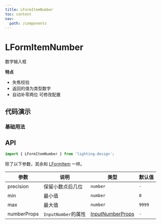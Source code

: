 ```yaml
---
title: LFormItemNumber
toc: content
nav:
  path: /components
---
```


# LFormItemNumber

数字输入框

**特点**

- 失焦校验
- 返回的值为类型数字
- 自动补零两位 可修改配置

## 代码演示

### 基础用法

<code src='./demos/Demo2.tsx'></code>

## API

```ts
import { LFormItemNumber } from 'lighting-design';
```

除了以下参数，其余和 [LFormItem](/components/form-item#api) 一样。

| 参数        | 说明                | 类型                                                                   | 默认值 |
| ----------- | ------------------- | ---------------------------------------------------------------------- | ------ |
| precision   | 保留小数点后几位    | `number`                                                               | `-`    |
| min         | 最小值              | `number`                                                               | `0`    |
| max         | 最大值              | `number`                                                               | `9999` |
| numberProps | `InputNumber`的属性 | [InputNumberProps](https://ant.design/components/input-number-cn/#api) | `-`    |
